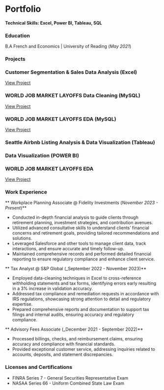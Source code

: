 # Portfolio

#### Technical Skills: Excel, Power BI, Tableau, SQL

### Education
B.A French and Economics | University of Reading (_May 2021_)

### Projects
### Customer Segmentation & Sales Data Analysis (Excel)
[View Project](https://www.mdpi.com/1424-8220/22/8/3048)

### WORLD JOB MARKET LAYOFFS Data Cleaning (MySQL) 
[View Project](https://www.mdpi.com/1424-8220/22/8/3048)

### WORLD JOB MARKET LAYOFFS EDA (MySQL)
[View Project](https://www.mdpi.com/1424-8220/22/8/3048)

### Seattle Airbnb Listing Analysis & Data Visualization (Tableau)

### Data Visualization (POWER BI)
### WORLD JOB MARKET LAYOFFS EDA 
[View Project](https://www.mdpi.com/1424-8220/22/8/3048)

### Work Experience 
** Workplace Planning Associate @ Fidelity Investments (_November 2023 - Present_)**
- Conducted in-depth financial analysis to guide clients through retirement planning, investment strategies, and contribution avenues. 
- Utilized advanced consultative skills to understand clients’ financial concerns and retirement goals, providing tailored recommendations and solutions. 
- Leveraged Salesforce and other tools to manage client data, track interactions, and ensure accurate and timely follow-up. 
- Maintained comprehensive records and performed detailed financial reporting to ensure regulatory compliance and enhance client service.

** Tax Analyst @ S&P Global (_September 2022 - November 2023)**
- Employed data-cleaning techniques in Excel to cross-reference withholding statements and tax forms, identifying errors early resulting in a 3% increase in validation accuracy.
- Addressed tax compliance and remediation requests in accordance with IRS regulations, showcasing strong attention to detail and regulatory expertise. 
- Prepared comprehensive reports and documentation to support tax filings and internal audits, ensuring accuracy and regulatory compliance. 

** Advisory Fees Associate (_December 2021 - September 2022)**
- Processed billings, checks, and reimbursement claims, ensuring accuracy and compliance with financial standards. 
- Provided exceptional customer service, addressing inquiries related to accounts, deposits, and statement discrepancies.


### Licenses and Certifications
- FINRA Series 7 - General Securities Representative Exam
- NASAA Series 66 - Uniform Combined State Law Exam
